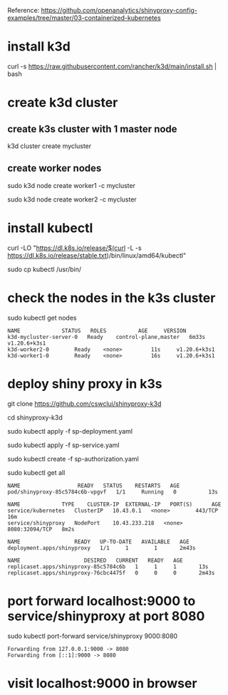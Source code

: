 Reference: https://github.com/openanalytics/shinyproxy-config-examples/tree/master/03-containerized-kubernetes

# install k3d
curl -s https://raw.githubusercontent.com/rancher/k3d/main/install.sh | bash

# create k3d cluster

## create k3s cluster with 1 master node
k3d cluster create mycluster

## create worker nodes
 
sudo k3d node create worker1 -c mycluster

sudo k3d node create worker2 -c mycluster


# install kubectl
 curl -LO "https://dl.k8s.io/release/$(curl -L -s https://dl.k8s.io/release/stable.txt)/bin/linux/amd64/kubectl"
 
 sudo cp kubectl /usr/bin/


# check the nodes in the k3s cluster

sudo kubectl get nodes

```
NAME			 STATUS   ROLES 		 AGE	 VERSION
k3d-mycluster-server-0	 Ready	  control-plane,master	 6m33s	 v1.20.6+k3s1
k3d-worker2-0		 Ready	  <none>		 11s	 v1.20.6+k3s1
k3d-worker1-0		 Ready	  <none>		 16s	 v1.20.6+k3s1
```

# deploy shiny proxy in k3s
git clone https://github.com/cswclui/shinyproxy-k3d

cd shinyproxy-k3d

sudo kubectl apply -f sp-deployment.yaml

sudo kubectl apply -f sp-service.yaml

sudo kubectl  create -f sp-authorization.yaml


sudo kubectl get all

```
NAME				  READY   STATUS    RESTARTS   AGE
pod/shinyproxy-85c5784c6b-vpgvf   1/1	  Running   0	       13s

NAME		     TYPE	 CLUSTER-IP	 EXTERNAL-IP   PORT(S)		AGE
service/kubernetes   ClusterIP	 10.43.0.1	 <none>        443/TCP		16m
service/shinyproxy   NodePort	 10.43.233.218	 <none>        8080:32094/TCP	8m2s

NAME			     READY   UP-TO-DATE   AVAILABLE   AGE
deployment.apps/shinyproxy   1/1     1		  1	      2m43s

NAME					DESIRED   CURRENT   READY   AGE
replicaset.apps/shinyproxy-85c5784c6b	1	  1	    1	    13s
replicaset.apps/shinyproxy-76cbc4475f	0	  0	    0	    2m43s
```

# port forward localhost:9000 to service/shinyproxy at port 8080

sudo kubectl port-forward service/shinyproxy 9000:8080

```
Forwarding from 127.0.0.1:9000 -> 8080
Forwarding from [::1]:9000 -> 8080
```

# visit localhost:9000 in browser


